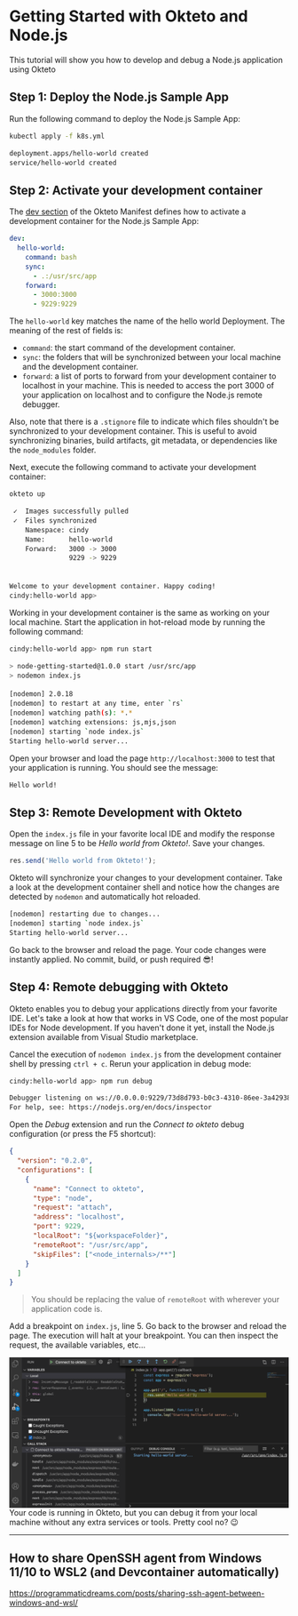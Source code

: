 # Getting Started with Okteto and Node.js

This tutorial will show you how to develop and debug a Node.js application using Okteto

## Step 1: Deploy the Node.js Sample App

Run the following command to deploy the Node.js Sample App:

```bash
kubectl apply -f k8s.yml
```

```bash
deployment.apps/hello-world created
service/hello-world created
```

## Step 2: Activate your development container

The [dev section](https://www.okteto.com/docs/reference/okteto-manifest/#dev-object-optional) of the Okteto Manifest defines how to activate a development container for the Node.js Sample App:

```yaml
dev:
  hello-world:
    command: bash
    sync:
      - .:/usr/src/app
    forward:
      - 3000:3000
      - 9229:9229
```

The `hello-world` key matches the name of the hello world Deployment. The meaning of the rest of fields is:

- `command`: the start command of the development container.
- `sync`: the folders that will be synchronized between your local machine and the development container.
- `forward`: a list of ports to forward from your development container to localhost in your machine. This is needed to access the port 3000 of your application on localhost and to configure the Node.js remote debugger.

Also, note that there is a `.stignore` file to indicate which files shouldn't be synchronized to your development container.
This is useful to avoid synchronizing binaries, build artifacts, git metadata, or dependencies like the `node_modules` folder.

Next, execute the following command to activate your development container:

```bash
okteto up
```

```bash
 ✓  Images successfully pulled
 ✓  Files synchronized
    Namespace: cindy
    Name:      hello-world
    Forward:   3000 -> 3000
               9229 -> 9229


Welcome to your development container. Happy coding!
cindy:hello-world app>
```

Working in your development container is the same as working on your local machine.
Start the application in hot-reload mode by running the following command:

```bash
cindy:hello-world app> npm run start
```

```bash
> node-getting-started@1.0.0 start /usr/src/app
> nodemon index.js

[nodemon] 2.0.18
[nodemon] to restart at any time, enter `rs`
[nodemon] watching path(s): *.*
[nodemon] watching extensions: js,mjs,json
[nodemon] starting `node index.js`
Starting hello-world server...
```

Open your browser and load the page `http://localhost:3000` to test that your application is running.
You should see the message:

```bash
Hello world!
```

## Step 3: Remote Development with Okteto

Open the `index.js` file in your favorite local IDE and modify the response message on line 5 to be _Hello world from Okteto!_. Save your changes.

```javascript
res.send('Hello world from Okteto!');
```

Okteto will synchronize your changes to your development container.
Take a look at the development container shell and notice how the changes are detected by `nodemon` and automatically hot reloaded.

```bash
[nodemon] restarting due to changes...
[nodemon] starting `node index.js`
Starting hello-world server...
```

Go back to the browser and reload the page. Your code changes were instantly applied. No commit, build, or push required 😎!

## Step 4: Remote debugging with Okteto

Okteto enables you to debug your applications directly from your favorite IDE.
Let's take a look at how that works in VS Code, one of the most popular IDEs for Node development.
If you haven't done it yet, install the Node.js extension available from Visual Studio marketplace.

Cancel the execution of `nodemon index.js` from the development container shell by pressing `ctrl + c`.
Rerun your application in debug mode:

```bash
cindy:hello-world app> npm run debug
```

```bash
Debugger listening on ws://0.0.0.0:9229/73d8d793-b0c3-4310-86ee-3a42938a5df1
For help, see: https://nodejs.org/en/docs/inspector
```

Open the _Debug_ extension and run the _Connect to okteto_ debug configuration (or press the F5 shortcut):

```json
{
  "version": "0.2.0",
  "configurations": [
    {
      "name": "Connect to okteto",
      "type": "node",
      "request": "attach",
      "address": "localhost",
      "port": 9229,
      "localRoot": "${workspaceFolder}",
      "remoteRoot": "/usr/src/app",
      "skipFiles": ["<node_internals>/**"]
    }
  ]
}
```

> You should be replacing the value of `remoteRoot` with wherever your application code is.

Add a breakpoint on `index.js`, line 5. Go back to the browser and reload the page.
The execution will halt at your breakpoint. You can then inspect the request, the available variables, etc...

<img align="left" src="images/node-halt.png">

Your code is running in Okteto, but you can debug it from your local machine without any extra services or tools. Pretty cool no? 😉





---------------------
## How to share OpenSSH agent from Windows 11/10 to WSL2 (and Devcontainer automatically)
https://programmaticdreams.com/posts/sharing-ssh-agent-between-windows-and-wsl/

